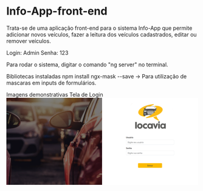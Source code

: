 # Info-App-front-end
Trata-se de uma aplicação front-end para o sistema Info-App que permite adicionar novos veículos, fazer a leitura dos veículos cadastrados, editar ou remover veículos.

Login: Admin
Senha: 123

Para rodar o sistema, digitar o comando "ng server" no terminal.

Bibliotecas instaladas
 npm install ngx-mask --save -> Para utilização de mascaras em inputs de formulários.

Imagens demonstrativas
Tela de Login
![Info-App](./Login.png)
